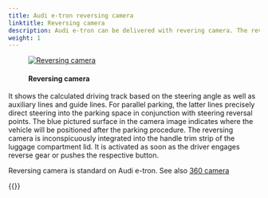 ```yaml
---
title: Audi e-tron reversing camera
linktitle: Reversing camera
description: Audi e-tron can be delivered with revering camera. The reversing camera simplifies maneuvering by showing the zone behind the vehicle on the MMI display.
weight: 1
---
```

<!-- markdownlint-disable MD033 -->
<figure>
    <a href="https://media.electrichasgoneaudi.net/multimedia/models/e-tron/technology/drivingassistance/reversingcamera/rearviewcamera.jpg">
        <img src="https://media.electrichasgoneaudi.net/multimedia/models/e-tron/technology/drivingassistance/reversingcamera/rearviewcameras.jpg"
        class="img-fluid" alt="Reversing camera" title="Reversing camera">
    </a>
    <figcaption><h4>Reversing camera</h4></figcaption>
</figure>

 It shows the calculated driving track based on the steering angle as well as auxiliary lines and guide lines. For parallel parking, the latter lines precisely direct steering into the parking space in conjunction with steering reversal points. The blue pictured surface in the camera image indicates where the vehicle will be positioned after the parking procedure. The reversing camera is inconspicuously integrated into the handle trim strip of the luggage compartment lid. It is activated as soon as the driver engages reverse gear or pushes the respective button.

Reversing camera is standard on Audi e-tron. See also [360 camera](../360camera/)

{{<children description="true" />}}
